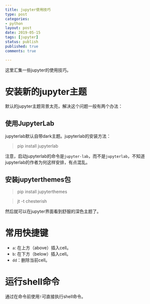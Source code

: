 ```yaml
---
title: jupyter使用技巧
type: post
categories:
- python
layout: post
date: 2019-05-15
tags: [jupyter]
status: publish
published: true
comments: true

---
```


这里汇集一些jupyter的使用技巧。

# 安装新的jupyter主题

默认的jupyter主题背景太亮，解决这个问题一般有两个办法：

## 使用JupyterLab
jupyterlab默认自带dark主题。jupyterlab的安装方法：

> pip install jupyterlab

注意，启动jupyterlab的命令是`jupyter-lab`，而不是`jupyterlab`，不知道
jupyterlab的作者为何这样安排，有点混乱。

## 安装jupyterthemes包

> pip install jupyterthemes

> jt -t chesterish

然后就可以在jupyter界面看到舒服的深色主题了。

# 常用快捷键

* `a`: 在上方（above）插入cell。
* `b`: 在下方（below）插入cell。
* `dd`：删除当前cell。

# 运行shell命令

通过在命令前使用`!`可直接执行shell命令。
